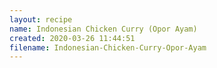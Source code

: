 ```yaml
---
layout: recipe
name: Indonesian Chicken Curry (Opor Ayam)
created: 2020-03-26 11:44:51
filename: Indonesian-Chicken-Curry-Opor-Ayam
---
```

